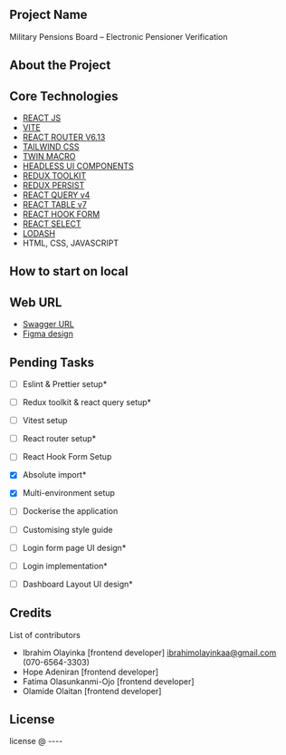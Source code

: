 ## Project Name
Military Pensions Board – Electronic Pensioner Verification


## About the Project

## Core Technologies

- [REACT JS](https://react.dev/learn)
- [VITE](https://vitejs.dev/)
- [REACT ROUTER V6.13](https://reactrouter.com/en/main)
- [TAILWIND CSS](https://tailwindcss.com/)
- [TWIN MACRO](https://github.com/ben-rogerson/twin.macro#readme)
- [HEADLESS UI COMPONENTS](https://headlessui.com/)
- [REDUX TOOLKIT](https://redux-toolkit.js.org/)
- [REDUX PERSIST](https://github.com/rt2zz/redux-persist)
- [REACT QUERY v4](https://tanstack.com/query/v4/docs/overview)
- [REACT TABLE v7](https://react-table-v7.tanstack.com/)
- [REACT HOOK FORM](https://www.react-hook-form.com/)
- [REACT SELECT](https://web.archive.org/web/20230427145507/https://react-select.com/home)
- [LODASH](https://lodash.com/)
- HTML, CSS, JAVASCRIPT


## How to start on local


## Web URL
- [Swagger URL]()
- [Figma design](https://www.figma.com/file/5fBxAJe5cqnrq1o2KOEjja/e-Pension-Web-Portal(MPB)?type=design&node-id=2-2&mode=design)


## Pending Tasks
- [ ] Eslint & Prettier setup*
- [ ] Redux toolkit & react query setup*
- [ ] Vitest setup
- [ ] React router setup*
- [ ] React Hook Form Setup
- [X] Absolute import*
- [X] Multi-environment setup
- [ ] Dockerise the application
- [ ] Customising style guide
- [ ] Login form page UI design*
- [ ] Login implementation*
- [ ] Dashboard Layout UI design*


## Credits
List of contributors

- Ibrahim Olayinka [frontend developer] <ibrahimolayinkaa@gmail.com> (070-6564-3303)
- Hope Adeniran [frontend developer]
- Fatima Olasunkanmi-Ojo [frontend developer]
- Olamide Olaitan [frontend developer]

## License

license @ ----